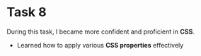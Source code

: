 # Task 8

During this task, I became more confident and proficient in **CSS**.  
- Learned how to apply various **CSS properties** effectively
